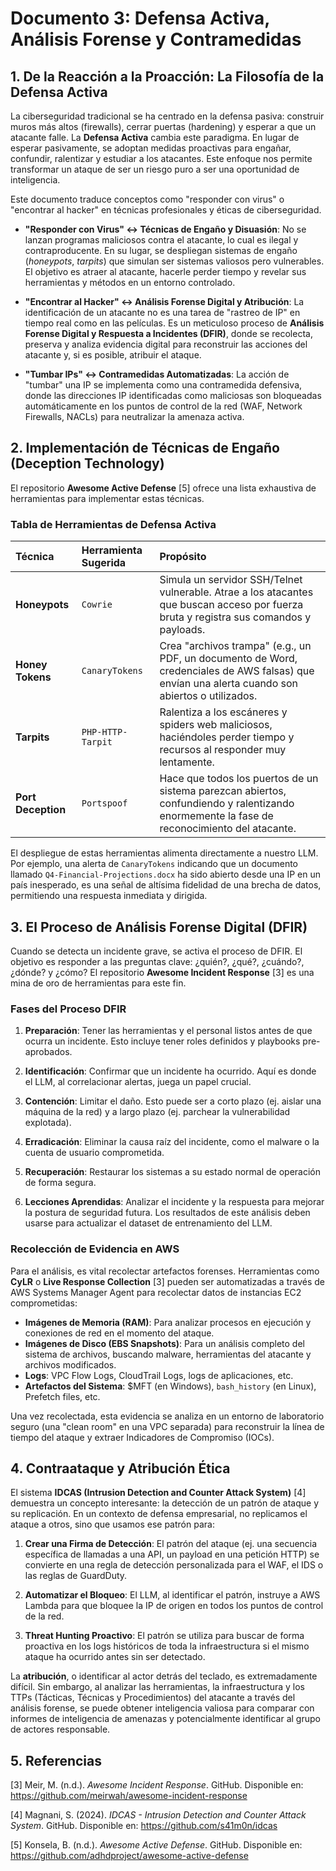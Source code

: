 # Documento 3: Defensa Activa, Análisis Forense y Contramedidas

## 1. De la Reacción a la Proacción: La Filosofía de la Defensa Activa

La ciberseguridad tradicional se ha centrado en la defensa pasiva: construir muros más altos (firewalls), cerrar puertas (hardening) y esperar a que un atacante falle. La **Defensa Activa** cambia este paradigma. En lugar de esperar pasivamente, se adoptan medidas proactivas para engañar, confundir, ralentizar y estudiar a los atacantes. Este enfoque nos permite transformar un ataque de ser un riesgo puro a ser una oportunidad de inteligencia.

Este documento traduce conceptos como "responder con virus" o "encontrar al hacker" en técnicas profesionales y éticas de ciberseguridad.

-   **"Responder con Virus" ↔️ Técnicas de Engaño y Disuasión**: No se lanzan programas maliciosos contra el atacante, lo cual es ilegal y contraproducente. En su lugar, se despliegan sistemas de engaño (*honeypots*, *tarpits*) que simulan ser sistemas valiosos pero vulnerables. El objetivo es atraer al atacante, hacerle perder tiempo y revelar sus herramientas y métodos en un entorno controlado.

-   **"Encontrar al Hacker" ↔️ Análisis Forense Digital y Atribución**: La identificación de un atacante no es una tarea de "rastreo de IP" en tiempo real como en las películas. Es un meticuloso proceso de **Análisis Forense Digital y Respuesta a Incidentes (DFIR)**, donde se recolecta, preserva y analiza evidencia digital para reconstruir las acciones del atacante y, si es posible, atribuir el ataque.

-   **"Tumbar IPs" ↔️ Contramedidas Automatizadas**: La acción de "tumbar" una IP se implementa como una contramedida defensiva, donde las direcciones IP identificadas como maliciosas son bloqueadas automáticamente en los puntos de control de la red (WAF, Network Firewalls, NACLs) para neutralizar la amenaza activa.

## 2. Implementación de Técnicas de Engaño (Deception Technology)

El repositorio **Awesome Active Defense** [5] ofrece una lista exhaustiva de herramientas para implementar estas técnicas.

### Tabla de Herramientas de Defensa Activa

| Técnica          | Herramienta Sugerida | Propósito                                                                                                                            |
| :--------------- | :------------------- | :----------------------------------------------------------------------------------------------------------------------------------- |
| **Honeypots**      | `Cowrie`             | Simula un servidor SSH/Telnet vulnerable. Atrae a los atacantes que buscan acceso por fuerza bruta y registra sus comandos y payloads. |
| **Honey Tokens**   | `CanaryTokens`       | Crea "archivos trampa" (e.g., un PDF, un documento de Word, credenciales de AWS falsas) que envían una alerta cuando son abiertos o utilizados. |
| **Tarpits**        | `PHP-HTTP-Tarpit`    | Ralentiza a los escáneres y spiders web maliciosos, haciéndoles perder tiempo y recursos al responder muy lentamente.                |
| **Port Deception** | `Portspoof`          | Hace que todos los puertos de un sistema parezcan abiertos, confundiendo y ralentizando enormemente la fase de reconocimiento del atacante. |

El despliegue de estas herramientas alimenta directamente a nuestro LLM. Por ejemplo, una alerta de `CanaryTokens` indicando que un documento llamado `Q4-Financial-Projections.docx` ha sido abierto desde una IP en un país inesperado, es una señal de altísima fidelidad de una brecha de datos, permitiendo una respuesta inmediata y dirigida.

## 3. El Proceso de Análisis Forense Digital (DFIR)

Cuando se detecta un incidente grave, se activa el proceso de DFIR. El objetivo es responder a las preguntas clave: ¿quién?, ¿qué?, ¿cuándo?, ¿dónde? y ¿cómo? El repositorio **Awesome Incident Response** [3] es una mina de oro de herramientas para este fin.

### Fases del Proceso DFIR

1.  **Preparación**: Tener las herramientas y el personal listos antes de que ocurra un incidente. Esto incluye tener roles definidos y playbooks pre-aprobados.

2.  **Identificación**: Confirmar que un incidente ha ocurrido. Aquí es donde el LLM, al correlacionar alertas, juega un papel crucial.

3.  **Contención**: Limitar el daño. Esto puede ser a corto plazo (ej. aislar una máquina de la red) y a largo plazo (ej. parchear la vulnerabilidad explotada).

4.  **Erradicación**: Eliminar la causa raíz del incidente, como el malware o la cuenta de usuario comprometida.

5.  **Recuperación**: Restaurar los sistemas a su estado normal de operación de forma segura.

6.  **Lecciones Aprendidas**: Analizar el incidente y la respuesta para mejorar la postura de seguridad futura. Los resultados de este análisis deben usarse para actualizar el dataset de entrenamiento del LLM.

### Recolección de Evidencia en AWS

Para el análisis, es vital recolectar artefactos forenses. Herramientas como **CyLR** o **Live Response Collection** [3] pueden ser automatizadas a través de AWS Systems Manager Agent para recolectar datos de instancias EC2 comprometidas:

-   **Imágenes de Memoria (RAM)**: Para analizar procesos en ejecución y conexiones de red en el momento del ataque.
-   **Imágenes de Disco (EBS Snapshots)**: Para un análisis completo del sistema de archivos, buscando malware, herramientas del atacante y archivos modificados.
-   **Logs**: VPC Flow Logs, CloudTrail Logs, logs de aplicaciones, etc.
-   **Artefactos del Sistema**: $MFT (en Windows), `bash_history` (en Linux), Prefetch files, etc.

Una vez recolectada, esta evidencia se analiza en un entorno de laboratorio seguro (una "clean room" en una VPC separada) para reconstruir la línea de tiempo del ataque y extraer Indicadores de Compromiso (IOCs).

## 4. Contraataque y Atribución Ética

El sistema **IDCAS (Intrusion Detection and Counter Attack System)** [4] demuestra un concepto interesante: la detección de un patrón de ataque y su replicación. En un contexto de defensa empresarial, no replicamos el ataque a otros, sino que usamos ese patrón para:

1.  **Crear una Firma de Detección**: El patrón del ataque (ej. una secuencia específica de llamadas a una API, un payload en una petición HTTP) se convierte en una regla de detección personalizada para el WAF, el IDS o las reglas de GuardDuty.

2.  **Automatizar el Bloqueo**: El LLM, al identificar el patrón, instruye a AWS Lambda para que bloquee la IP de origen en todos los puntos de control de la red.

3.  **Threat Hunting Proactivo**: El patrón se utiliza para buscar de forma proactiva en los logs históricos de toda la infraestructura si el mismo ataque ha ocurrido antes sin ser detectado.

La **atribución**, o identificar al actor detrás del teclado, es extremadamente difícil. Sin embargo, al analizar las herramientas, la infraestructura y los TTPs (Tácticas, Técnicas y Procedimientos) del atacante a través del análisis forense, se puede obtener inteligencia valiosa para comparar con informes de inteligencia de amenazas y potencialmente identificar al grupo de actores responsable.

## 5. Referencias

[3] Meir, M. (n.d.). *Awesome Incident Response*. GitHub. Disponible en: https://github.com/meirwah/awesome-incident-response

[4] Magnani, S. (2024). *IDCAS - Intrusion Detection and Counter Attack System*. GitHub. Disponible en: https://github.com/s41m0n/idcas

[5] Konsela, B. (n.d.). *Awesome Active Defense*. GitHub. Disponible en: https://github.com/adhdproject/awesome-active-defense

